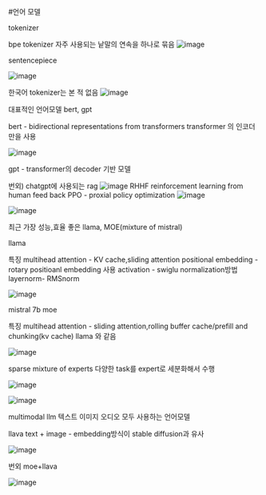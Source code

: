 #언어 모델


tokenizer

bpe tokenizer 자주 사용되는 낱말의 연속을 하나로 묶음
![image](https://github.com/jinuk0211/tokenizer-mini_byte_pair_encoding/assets/150532431/fac54d22-dff8-4bf2-a74d-18dc11efddd8)


sentencepiece

![image](https://github.com/jinuk0211/tokenizer-mini_byte_pair_encoding/assets/150532431/470e1d48-bc89-4af0-9886-c98724375266)

한국어 tokenizer는 본 적 없음
![image](https://github.com/jinuk0211/tokenizer-mini_byte_pair_encoding/assets/150532431/ab5ef23a-f352-4faa-9922-b258fc3cd07c)



대표적인 언어모델 bert, gpt

bert - bidirectional representations from transformers
transformer 의 인코더만을 사용

![image](https://github.com/jinuk0211/tokenizer-mini_byte_pair_encoding/assets/150532431/3cf1fc2e-af6e-4b6d-bc40-c7b59b965050)


gpt -
transformer의 decoder 기반 모델 

번외) chatgpt에 사용되는 rag
![image](https://github.com/jinuk0211/tokenizer-mini_byte_pair_encoding/assets/150532431/c2b74ef2-51be-4bf6-a538-74e0821d8d60)
RHHF reinforcement learning from human feed back
PPO - proxial policy optimization
![image](https://github.com/jinuk0211/video-language-model/assets/150532431/a448d43f-fff8-4665-a7c0-755abe122ee6)

![image](https://github.com/jinuk0211/video-language-model/assets/150532431/1f7391b9-5bbb-4794-8ffb-a01f2a44007c)


최근 가장 성능,효율 좋은 llama, MOE(mixture of mistral)



llama 

특징
multihead attention - KV cache,sliding attention
positional embedding - rotary positioanl embedding 사용
activation - swiglu
normalization방법 layernorm- RMSnorm

![image](https://github.com/jinuk0211/tokenizer-mini_byte_pair_encoding/assets/150532431/91f7fb96-7ec7-4746-9354-66ca8d3ef96d)



mistral 7b moe

특징 
multihead attention - sliding attention,rolling buffer cache/prefill and chunking(kv cache) llama 와 같음

![image](https://github.com/jinuk0211/tokenizer-mini_byte_pair_encoding/assets/150532431/606a7d26-00c1-4029-a1af-86a2cd38f870)

sparse mixture of experts
다양한 task를 expert로 세분화해서 수행

![image](https://github.com/jinuk0211/tokenizer-mini_byte_pair_encoding/assets/150532431/d82a0783-6ddf-4562-ba08-134f1c1f924b)

![image](https://github.com/jinuk0211/tokenizer-mini_byte_pair_encoding/assets/150532431/98a48d8d-7c1a-44f1-9f21-dde3584bd3d3)





multimodal llm 
텍스트 이미지 오디오 모두 사용하는 언어모델


llava 
text + image - embedding방식이 stable diffusion과 유사

![image](https://github.com/jinuk0211/tokenizer-mini_byte_pair_encoding/assets/150532431/4d65831c-e04e-403f-b7a4-d1542a329136)


번외 moe+llava

![image](https://github.com/jinuk0211/tokenizer-mini_byte_pair_encoding/assets/150532431/6a0b6d60-e7f9-4fec-8685-5c14bea674da)
